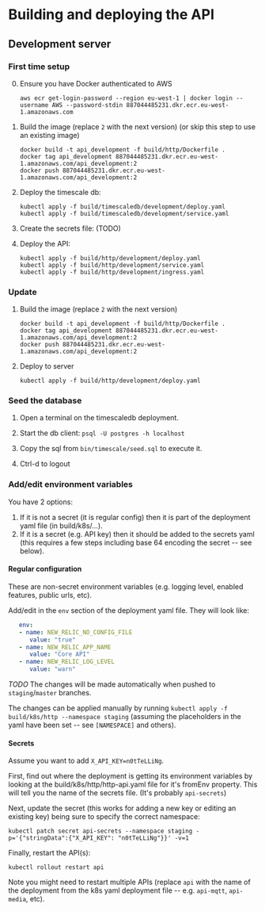 # Building and deploying the API

## Development server

### First time setup

0. Ensure you have Docker authenticated to AWS
   ```
   aws ecr get-login-password --region eu-west-1 | docker login --username AWS --password-stdin 887044485231.dkr.ecr.eu-west-1.amazonaws.com
   ```
   
1. Build the image (replace `2` with the next version) (or skip this step to use an existing image)
   ```
   docker build -t api_development -f build/http/Dockerfile .
   docker tag api_development 887044485231.dkr.ecr.eu-west-1.amazonaws.com/api_development:2
   docker push 887044485231.dkr.ecr.eu-west-1.amazonaws.com/api_development:2
   ```

2. Deploy the timescale db:
   ```
   kubectl apply -f build/timescaledb/development/deploy.yaml
   kubectl apply -f build/timescaledb/development/service.yaml
   ```

3. Create the secrets file:
   (TODO)

4. Deploy the API:
   ```
   kubectl apply -f build/http/development/deploy.yaml
   kubectl apply -f build/http/development/service.yaml
   kubectl apply -f build/http/development/ingress.yaml
   ```

### Update

1. Build the image (replace `2` with the next version)
   ```
   docker build -t api_development -f build/http/Dockerfile .
   docker tag api_development 887044485231.dkr.ecr.eu-west-1.amazonaws.com/api_development:2
   docker push 887044485231.dkr.ecr.eu-west-1.amazonaws.com/api_development:2
   ```

2. Deploy to server
   ```
   kubectl apply -f build/http/development/deploy.yaml
   ```


### Seed the database

1. Open a terminal on the timescaledb deployment.

2. Start the db client: `psql -U postgres -h localhost`

3. Copy the sql from `bin/timescale/seed.sql` to execute it.

4. Ctrl-d to logout


### Add/edit environment variables

You have 2 options:
1. If it is not a secret (it is regular config) then it is part of the deployment yaml file (in build/k8s/...).
2. If it is a secret (e.g. API key) then it should be added to the secrets yaml (this requires a few steps including base 64 encoding the secret -- see below).

#### Regular configuration

These are non-secret environment variables (e.g. logging level, enabled features, public urls, etc).

Add/edit in the `env` section of the deployment yaml file. They will look like:

```yaml
   env:
   - name: NEW_RELIC_NO_CONFIG_FILE
      value: "true"
   - name: NEW_RELIC_APP_NAME
      value: "Core API"
   - name: NEW_RELIC_LOG_LEVEL
      value: "warn"
```

_TODO_ The changes will be made automatically when pushed to `staging`/`master` branches.

The changes can be applied manually by running `kubectl apply -f build/k8s/http --namespace staging` (assuming the placeholders in the yaml have been set -- see `[NAMESPACE]` and others).

#### Secrets

Assume you want to add `X_API_KEY=n0tTeLLiNg`.

First, find out where the deployment is getting its environment variables by looking at the build/k8s/http/http-api.yaml file for it's fromEnv property. This will tell you the name of the secrets file. (It's probably `api-secrets`)

Next, update the secret (this works for adding a new key or editing an existing key) being sure to specify the correct namespace:

```
kubectl patch secret api-secrets --namespace staging -p='{"stringData":{"X_API_KEY": "n0tTeLLiNg"}}' -v=1
```

Finally, restart the API(s):

```
kubectl rollout restart api
```

Note you might need to restart multiple APIs (replace `api` with the name of the deployment from the k8s yaml deployment file -- e.g. `api-mqtt`, `api-media`, etc).

